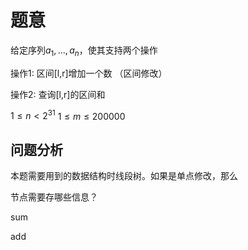 # 题意

给定序列$a_1,...,a_n$，使其支持两个操作

操作1: 区间[l,r]增加一个数 （区间修改）

操作2: 查询[l,r]的区间和

$1 \le n <  2^{31}$
$1\le m \le 200000$

## 问题分析

本题需要用到的数据结构时线段树。如果是单点修改，那么

节点需要存哪些信息？

sum

add
